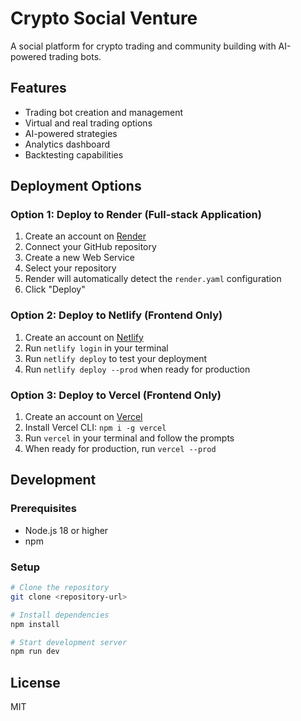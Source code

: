 # Crypto Social Venture

A social platform for crypto trading and community building with AI-powered trading bots.

## Features

- Trading bot creation and management
- Virtual and real trading options
- AI-powered strategies
- Analytics dashboard
- Backtesting capabilities

## Deployment Options

### Option 1: Deploy to Render (Full-stack Application)

1. Create an account on [Render](https://render.com/)
2. Connect your GitHub repository
3. Create a new Web Service
4. Select your repository
5. Render will automatically detect the `render.yaml` configuration
6. Click "Deploy"

### Option 2: Deploy to Netlify (Frontend Only)

1. Create an account on [Netlify](https://www.netlify.com/)
2. Run `netlify login` in your terminal
3. Run `netlify deploy` to test your deployment
4. Run `netlify deploy --prod` when ready for production

### Option 3: Deploy to Vercel (Frontend Only)

1. Create an account on [Vercel](https://vercel.com/)
2. Install Vercel CLI: `npm i -g vercel`
3. Run `vercel` in your terminal and follow the prompts
4. When ready for production, run `vercel --prod`

## Development

### Prerequisites

- Node.js 18 or higher
- npm 

### Setup

```bash
# Clone the repository
git clone <repository-url>

# Install dependencies
npm install

# Start development server
npm run dev
```

## License

MIT 